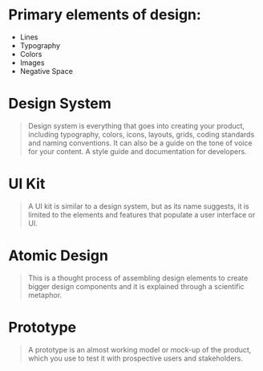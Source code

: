 # Primary elements of design:

- Lines
- Typography
- Colors
- Images
- Negative Space

# Design System

> Design system is everything that goes into creating your product, including typography, colors, icons, layouts, grids, coding standards and naming conventions. It can also be a guide on the tone of voice for your content. A style guide and documentation for developers.

# UI Kit

> A UI kit is similar to a design system, but as its name suggests, it is limited to the elements and features that populate a user interface or UI.

# Atomic Design

> This is a thought process of assembling design elements to create bigger design components and it is explained through a scientific metaphor.

# Prototype

> A prototype is an almost working model or mock-up of the product, which you use to test it with prospective users and stakeholders.


